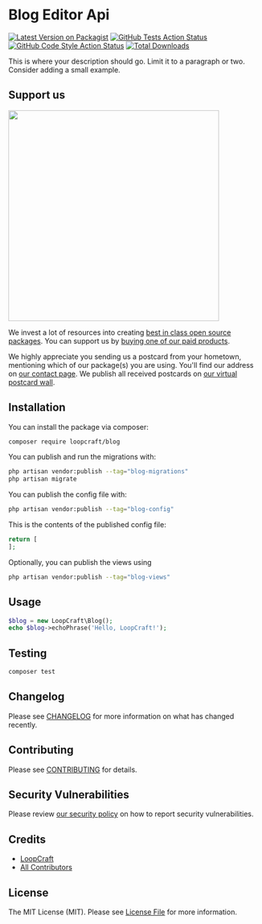 # Blog Editor Api

[![Latest Version on Packagist](https://img.shields.io/packagist/v/loopcraft/blog.svg?style=flat-square)](https://packagist.org/packages/loopcraft/blog)
[![GitHub Tests Action Status](https://img.shields.io/github/actions/workflow/status/loopcraft/blog/run-tests.yml?branch=main&label=tests&style=flat-square)](https://github.com/loopcraft/blog/actions?query=workflow%3Arun-tests+branch%3Amain)
[![GitHub Code Style Action Status](https://img.shields.io/github/actions/workflow/status/loopcraft/blog/fix-php-code-style-issues.yml?branch=main&label=code%20style&style=flat-square)](https://github.com/loopcraft/blog/actions?query=workflow%3A"Fix+PHP+code+style+issues"+branch%3Amain)
[![Total Downloads](https://img.shields.io/packagist/dt/loopcraft/blog.svg?style=flat-square)](https://packagist.org/packages/loopcraft/blog)

This is where your description should go. Limit it to a paragraph or two. Consider adding a small example.

## Support us

[<img src="https://github-ads.s3.eu-central-1.amazonaws.com/Blog.jpg?t=1" width="419px" />](https://spatie.be/github-ad-click/Blog)

We invest a lot of resources into creating [best in class open source packages](https://spatie.be/open-source). You can support us by [buying one of our paid products](https://spatie.be/open-source/support-us).

We highly appreciate you sending us a postcard from your hometown, mentioning which of our package(s) you are using. You'll find our address on [our contact page](https://spatie.be/about-us). We publish all received postcards on [our virtual postcard wall](https://spatie.be/open-source/postcards).

## Installation

You can install the package via composer:

```bash
composer require loopcraft/blog
```

You can publish and run the migrations with:

```bash
php artisan vendor:publish --tag="blog-migrations"
php artisan migrate
```

You can publish the config file with:

```bash
php artisan vendor:publish --tag="blog-config"
```

This is the contents of the published config file:

```php
return [
];
```

Optionally, you can publish the views using

```bash
php artisan vendor:publish --tag="blog-views"
```

## Usage

```php
$blog = new LoopCraft\Blog();
echo $blog->echoPhrase('Hello, LoopCraft!');
```

## Testing

```bash
composer test
```

## Changelog

Please see [CHANGELOG](CHANGELOG.md) for more information on what has changed recently.

## Contributing

Please see [CONTRIBUTING](CONTRIBUTING.md) for details.

## Security Vulnerabilities

Please review [our security policy](../../security/policy) on how to report security vulnerabilities.

## Credits

- [LoopCraft](https://github.com/mohd.h)
- [All Contributors](../../contributors)

## License

The MIT License (MIT). Please see [License File](LICENSE.md) for more information.

